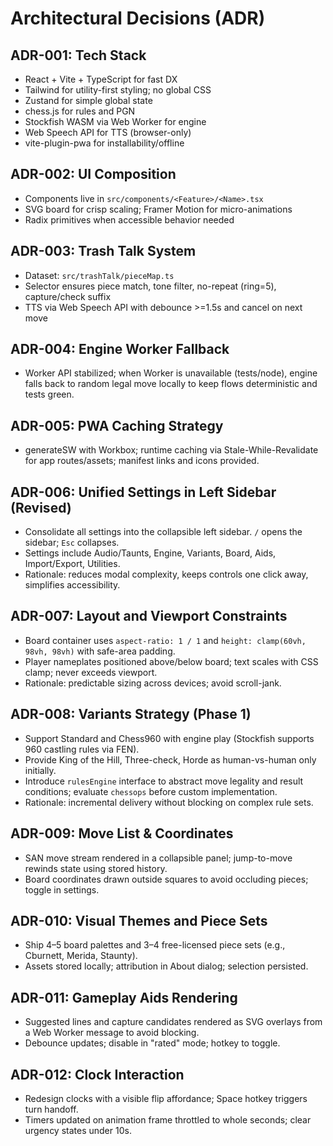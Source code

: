 # Architectural Decisions (ADR)

## ADR-001: Tech Stack

- React + Vite + TypeScript for fast DX
- Tailwind for utility-first styling; no global CSS
- Zustand for simple global state
- chess.js for rules and PGN
- Stockfish WASM via Web Worker for engine
- Web Speech API for TTS (browser-only)
- vite-plugin-pwa for installability/offline

## ADR-002: UI Composition

- Components live in `src/components/<Feature>/<Name>.tsx`
- SVG board for crisp scaling; Framer Motion for micro-animations
- Radix primitives when accessible behavior needed

## ADR-003: Trash Talk System

- Dataset: `src/trashTalk/pieceMap.ts`
- Selector ensures piece match, tone filter, no-repeat (ring=5), capture/check suffix
- TTS via Web Speech API with debounce >=1.5s and cancel on next move

## ADR-004: Engine Worker Fallback

- Worker API stabilized; when Worker is unavailable (tests/node), engine falls back to random legal move locally to keep flows deterministic and tests green.

## ADR-005: PWA Caching Strategy

- generateSW with Workbox; runtime caching via Stale-While-Revalidate for app routes/assets; manifest links and icons provided.

## ADR-006: Unified Settings in Left Sidebar (Revised)

- Consolidate all settings into the collapsible left sidebar. `/` opens the sidebar; `Esc` collapses.
- Settings include Audio/Taunts, Engine, Variants, Board, Aids, Import/Export, Utilities.
- Rationale: reduces modal complexity, keeps controls one click away, simplifies accessibility.

## ADR-007: Layout and Viewport Constraints

- Board container uses `aspect-ratio: 1 / 1` and `height: clamp(60vh, 98vh, 98vh)` with safe-area padding.
- Player nameplates positioned above/below board; text scales with CSS clamp; never exceeds viewport.
- Rationale: predictable sizing across devices; avoid scroll-jank.

## ADR-008: Variants Strategy (Phase 1)

- Support Standard and Chess960 with engine play (Stockfish supports 960 castling rules via FEN).
- Provide King of the Hill, Three-check, Horde as human-vs-human only initially.
- Introduce `rulesEngine` interface to abstract move legality and result conditions; evaluate `chessops` before custom implementation.
- Rationale: incremental delivery without blocking on complex rule sets.

## ADR-009: Move List & Coordinates

- SAN move stream rendered in a collapsible panel; jump-to-move rewinds state using stored history.
- Board coordinates drawn outside squares to avoid occluding pieces; toggle in settings.

## ADR-010: Visual Themes and Piece Sets

- Ship 4–5 board palettes and 3–4 free-licensed piece sets (e.g., Cburnett, Merida, Staunty).
- Assets stored locally; attribution in About dialog; selection persisted.

## ADR-011: Gameplay Aids Rendering

- Suggested lines and capture candidates rendered as SVG overlays from a Web Worker message to avoid blocking.
- Debounce updates; disable in "rated" mode; hotkey to toggle.

## ADR-012: Clock Interaction

- Redesign clocks with a visible flip affordance; Space hotkey triggers turn handoff.
- Timers updated on animation frame throttled to whole seconds; clear urgency states under 10s.
